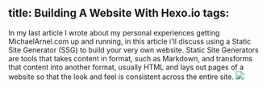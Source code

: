 title: Building A Website With Hexo.io
tags:
---
In my last article I wrote about my personal experiences getting MichaelArnel.com up and running, in this article i'll discuss using a Static Site Generator (SSG) to build your very own website. Static Site Generators are tools that takes content in format, such as Markdown, and transforms that content into another format, usually HTML and lays out pages of a website so that the look and feel is consistent across the entire site.
<img src="/2015/02/22/Building-A-Website-With-Hexo-io/logo.png" />
